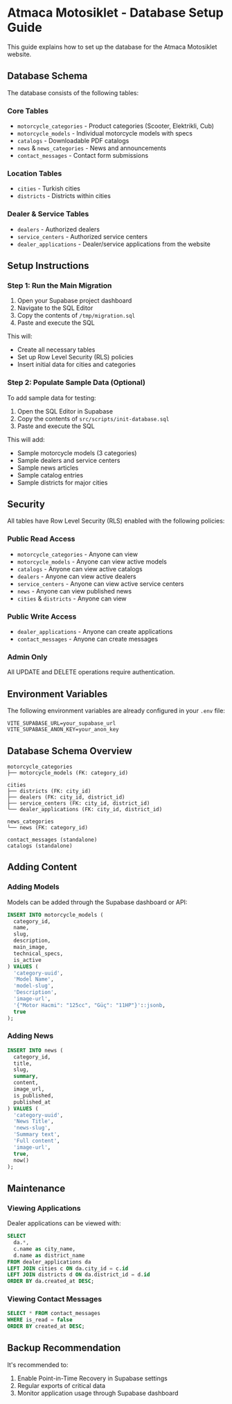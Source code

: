 # Atmaca Motosiklet - Database Setup Guide

This guide explains how to set up the database for the Atmaca Motosiklet website.

## Database Schema

The database consists of the following tables:

### Core Tables
- `motorcycle_categories` - Product categories (Scooter, Elektrikli, Cub)
- `motorcycle_models` - Individual motorcycle models with specs
- `catalogs` - Downloadable PDF catalogs
- `news` & `news_categories` - News and announcements
- `contact_messages` - Contact form submissions

### Location Tables
- `cities` - Turkish cities
- `districts` - Districts within cities

### Dealer & Service Tables
- `dealers` - Authorized dealers
- `service_centers` - Authorized service centers
- `dealer_applications` - Dealer/service applications from the website

## Setup Instructions

### Step 1: Run the Main Migration

1. Open your Supabase project dashboard
2. Navigate to the SQL Editor
3. Copy the contents of `/tmp/migration.sql`
4. Paste and execute the SQL

This will:
- Create all necessary tables
- Set up Row Level Security (RLS) policies
- Insert initial data for cities and categories

### Step 2: Populate Sample Data (Optional)

To add sample data for testing:

1. Open the SQL Editor in Supabase
2. Copy the contents of `src/scripts/init-database.sql`
3. Paste and execute the SQL

This will add:
- Sample motorcycle models (3 categories)
- Sample dealers and service centers
- Sample news articles
- Sample catalog entries
- Sample districts for major cities

## Security

All tables have Row Level Security (RLS) enabled with the following policies:

### Public Read Access
- `motorcycle_categories` - Anyone can view
- `motorcycle_models` - Anyone can view active models
- `catalogs` - Anyone can view active catalogs
- `dealers` - Anyone can view active dealers
- `service_centers` - Anyone can view active service centers
- `news` - Anyone can view published news
- `cities` & `districts` - Anyone can view

### Public Write Access
- `dealer_applications` - Anyone can create applications
- `contact_messages` - Anyone can create messages

### Admin Only
All UPDATE and DELETE operations require authentication.

## Environment Variables

The following environment variables are already configured in your `.env` file:

```
VITE_SUPABASE_URL=your_supabase_url
VITE_SUPABASE_ANON_KEY=your_anon_key
```

## Database Schema Overview

```
motorcycle_categories
├── motorcycle_models (FK: category_id)

cities
├── districts (FK: city_id)
├── dealers (FK: city_id, district_id)
├── service_centers (FK: city_id, district_id)
└── dealer_applications (FK: city_id, district_id)

news_categories
└── news (FK: category_id)

contact_messages (standalone)
catalogs (standalone)
```

## Adding Content

### Adding Models

Models can be added through the Supabase dashboard or API:

```sql
INSERT INTO motorcycle_models (
  category_id,
  name,
  slug,
  description,
  main_image,
  technical_specs,
  is_active
) VALUES (
  'category-uuid',
  'Model Name',
  'model-slug',
  'Description',
  'image-url',
  '{"Motor Hacmi": "125cc", "Güç": "11HP"}'::jsonb,
  true
);
```

### Adding News

```sql
INSERT INTO news (
  category_id,
  title,
  slug,
  summary,
  content,
  image_url,
  is_published,
  published_at
) VALUES (
  'category-uuid',
  'News Title',
  'news-slug',
  'Summary text',
  'Full content',
  'image-url',
  true,
  now()
);
```

## Maintenance

### Viewing Applications

Dealer applications can be viewed with:

```sql
SELECT
  da.*,
  c.name as city_name,
  d.name as district_name
FROM dealer_applications da
LEFT JOIN cities c ON da.city_id = c.id
LEFT JOIN districts d ON da.district_id = d.id
ORDER BY da.created_at DESC;
```

### Viewing Contact Messages

```sql
SELECT * FROM contact_messages
WHERE is_read = false
ORDER BY created_at DESC;
```

## Backup Recommendation

It's recommended to:
1. Enable Point-in-Time Recovery in Supabase settings
2. Regular exports of critical data
3. Monitor application usage through Supabase dashboard
